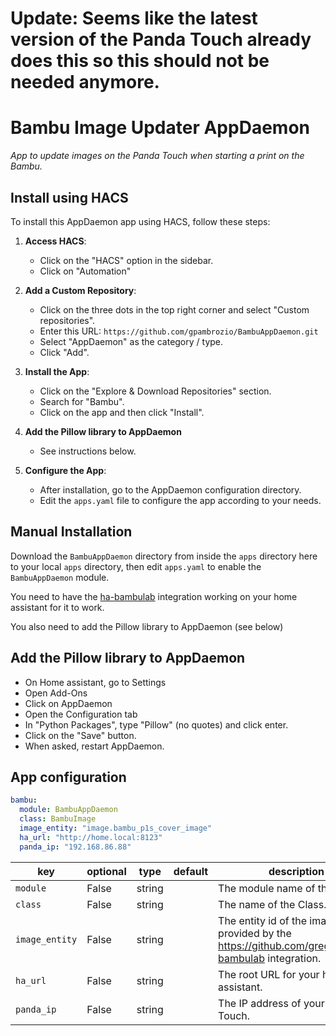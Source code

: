 # Update: Seems like the latest version of the Panda Touch already does this so this should not be needed anymore.

# Bambu Image Updater AppDaemon

_App to update images on the Panda Touch when starting a print on the Bambu._

  ## Install using HACS

  To install this AppDaemon app using HACS, follow these steps:

  1. **Access HACS**: 
     - Click on the "HACS" option in the sidebar.
     - Click on "Automation"

  2. **Add a Custom Repository**:
     - Click on the three dots in the top right corner and select "Custom repositories".
     - Enter this URL: `https://github.com/gpambrozio/BambuAppDaemon.git`
     - Select "AppDaemon" as the category / type.
     - Click "Add".

  4. **Install the App**:
     - Click on the "Explore & Download Repositories" section.
     - Search for "Bambu".
     - Click on the app and then click "Install".

  5. **Add the Pillow library to AppDaemon**
     - See instructions below.

  6. **Configure the App**:
     - After installation, go to the AppDaemon configuration directory.
     - Edit the `apps.yaml` file to configure the app according to your needs.

## Manual Installation

Download the `BambuAppDaemon` directory from inside the `apps` directory here to your local `apps` directory, then edit `apps.yaml` to enable the `BambuAppDaemon` module.

You need to have the [ha-bambulab](https://github.com/greghesp/ha-bambulab) integration working on your home assistant for it to work.

You also need to add the Pillow library to AppDaemon (see below)

## Add the Pillow library to AppDaemon

* On Home assistant, go to Settings
* Open Add-Ons
* Click on AppDaemon
* Open the Configuration tab
* In "Python Packages", type "Pillow" (no quotes) and click enter.
* Click on the "Save" button.
* When asked, restart AppDaemon.

## App configuration

```yaml
bambu:
  module: BambuAppDaemon
  class: BambuImage
  image_entity: "image.bambu_p1s_cover_image"
  ha_url: "http://home.local:8123"
  panda_ip: "192.168.86.88"
```

key | optional | type | default | description
-- | -- | -- | -- | --
`module` | False | string | | The module name of the app.
`class` | False | string | | The name of the Class.
`image_entity` | False | string | | The entity id of the image provided by the https://github.com/greghesp/ha-bambulab integration.
`ha_url` | False | string | | The root URL for your home assistant.
`panda_ip` | False | string | | The IP address of your Panda Touch.
